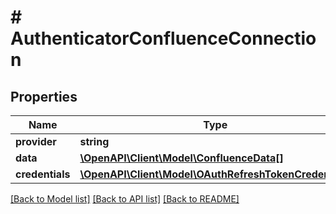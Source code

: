 # # AuthenticatorConfluenceConnection

## Properties

Name | Type | Description | Notes
------------ | ------------- | ------------- | -------------
**provider** | **string** |  |
**data** | [**\OpenAPI\Client\Model\ConfluenceData[]**](ConfluenceData.md) |  |
**credentials** | [**\OpenAPI\Client\Model\OAuthRefreshTokenCredentials**](OAuthRefreshTokenCredentials.md) |  |

[[Back to Model list]](../../README.md#models) [[Back to API list]](../../README.md#endpoints) [[Back to README]](../../README.md)
